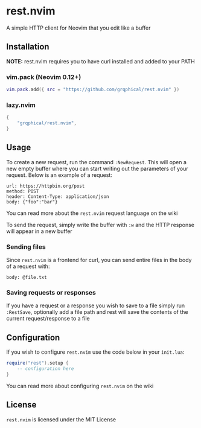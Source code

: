 # rest.nvim

A simple HTTP client for Neovim that you edit like a buffer

## Installation

**NOTE:** rest.nvim requires you to have curl installed and added to your PATH

### vim.pack (Neovim 0.12+)

```lua
vim.pack.add({ src = "https://github.com/grqphical/rest.nvim" })
```

### lazy.nvim

```lua
{
    "grqphical/rest.nvim",
}
```

## Usage

To create a new request, run the command `:NewRequest`. This will open a new empty buffer where you can start
writing out the parameters of your request. Below is an example of a request:
```
url: https://httpbin.org/post
method: POST
header: Content-Type: application/json
body: {"foo":"bar"}
```

You can read more about the `rest.nvim` request language on the wiki

To send the request, simply write the buffer with `:w` and the HTTP response will appear in a new buffer

### Sending files

Since `rest.nvim` is a frontend for curl, you can send entire files in the body of a request with:
```
body: @file.txt
```

### Saving requests or responses

If you have a request or a response you wish to save to a file simply run `:RestSave`, optionally add a file path and rest
will save the contents of the current request/response to a file

## Configuration

If you wish to configure `rest.nvim` use the code below in your `init.lua`:
```lua
require("rest").setup {
    -- configuration here
}

```

You can read more about configuring `rest.nvim` on the wiki

## License

`rest.nvim` is licensed under the MIT License
